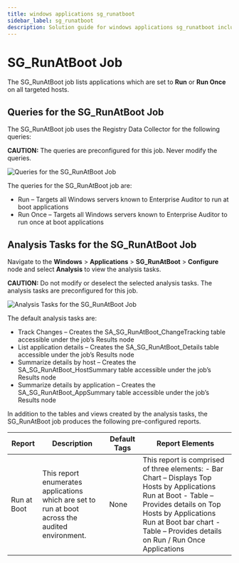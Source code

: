 ```yaml
---
title: windows applications sg_runatboot
sidebar_label: sg_runatboot
description: Solution guide for windows applications sg_runatboot including implementation steps, configuration, and best practices.
---
```


# SG_RunAtBoot Job

The SG_RunAtBoot job lists applications which are set to **Run** or **Run Once** on all targeted
hosts.

## Queries for the SG_RunAtBoot Job

The SG_RunAtBoot job uses the Registry Data Collector for the following queries:

**CAUTION:** The queries are preconfigured for this job. Never modify the queries.

![Queries for the SG_RunAtBoot Job](/img/versioned_docs/accessanalyzer_11.6/accessanalyzer/solutions/windows/applications/runatbootqueries.webp)

The queries for the SG_RunAtBoot job are:

- Run – Targets all Windows servers known to Enterprise Auditor to run at boot applications
- Run Once – Targets all Windows servers known to Enterprise Auditor to run once at boot
  applications

## Analysis Tasks for the SG_RunAtBoot Job

Navigate to the **Windows** > **Applications** > **SG_RunAtBoot** > **Configure** node and select
**Analysis** to view the analysis tasks.

**CAUTION:** Do not modify or deselect the selected analysis tasks. The analysis tasks are
preconfigured for this job.

![Analysis Tasks for the SG_RunAtBoot Job](/img/versioned_docs/accessanalyzer_11.6/accessanalyzer/solutions/windows/applications/runatbootanalysis.webp)

The default analysis tasks are:

- Track Changes – Creates the SA_SG_RunAtBoot_ChangeTracking table accessible under the job’s
  Results node
- List application details – Creates the SA_SG_RunAtBoot_Details table accessible under the job’s
  Results node
- Summarize details by host – Creates the SA_SG_RunAtBoot_HostSummary table accessible under the
  job’s Results node
- Summarize details by application – Creates the SA_SG_RunAtBoot_AppSummary table accessible under
  the job’s Results node

In addition to the tables and views created by the analysis tasks, the SG_RunAtBoot job produces the
following pre-configured reports.

| Report      | Description                                                                                      | Default Tags | Report Elements                                                                                                                                                                                                                                  |
| ----------- | ------------------------------------------------------------------------------------------------ | ------------ | ------------------------------------------------------------------------------------------------------------------------------------------------------------------------------------------------------------------------------------------------ |
| Run at Boot | This report enumerates applications which are set to run at boot across the audited environment. | None         | This report is comprised of three elements: - Bar Chart – Displays Top Hosts by Applications Run at Boot - Table – Provides details on Top Hosts by Applications Run at Boot bar chart - Table – Provides details on Run / Run Once Applications |
